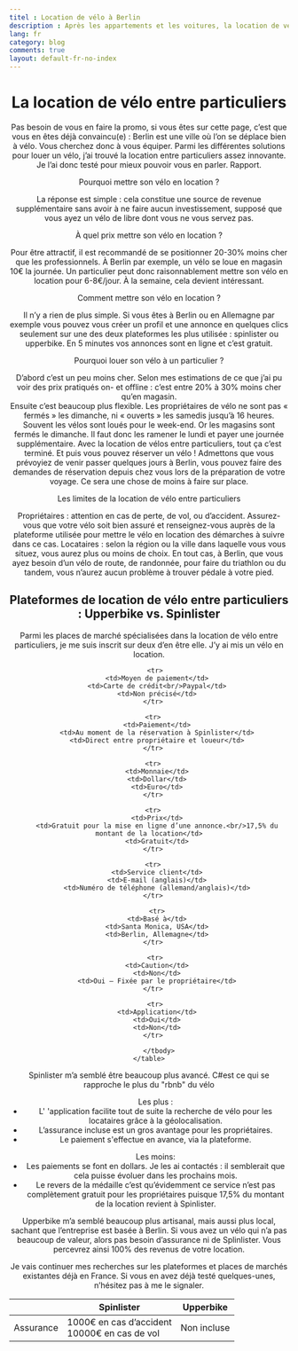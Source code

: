 ```yaml
---
titel : Location de vélo à Berlin   
description : Après les appartements et les voitures, la location de vélos entre particuliers arrive à Berlin comme ailleurs.  Arrivée encore discrète mais très prometteuse.
lang: fr
category: blog
comments: true
layout: default-fr-no-index
---
```


<div class="container blog" align="center">
<h1>La location de vélo entre particuliers</h1>

<p id="blog">Pas besoin de vous en faire la promo, si vous êtes sur cette page, c’est que vous en êtes déjà convaincu(e) : Berlin est une ville où l’on se déplace bien à vélo.
Vous cherchez donc à vous équiper. Parmi les différentes solutions pour louer un vélo, j’ai trouvé la location entre particuliers assez innovante. Je l’ai donc testé pour mieux pouvoir vous en parler. Rapport.</p>


<p id="blog">Pourquoi mettre son vélo en location ?</p>
<p id="blog">La réponse est simple : cela constitue une source de revenue supplémentaire sans avoir à ne faire aucun investissement, supposé que vous ayez un vélo de libre dont vous ne vous servez pas.</p>

<p id="blog">À quel prix mettre son vélo en location ?</p>
<p id="blog">Pour être attractif, il est recommandé de se positionner 20-30% moins cher que les professionnels.
À Berlin par exemple, un vélo se loue en magasin 10€ la journée. Un particulier peut donc raisonnablement mettre son vélo en location pour 6-8€/jour. À la semaine, cela devient intéressant.</p>

<p id="blog">Comment mettre son vélo en location ? </p>
<p id="blog">Il n’y a rien de plus simple. Si vous êtes à Berlin ou en Allemagne par exemple vous pouvez vous créer un profil et une annonce en quelques clics seulement sur une des deux plateformes les plus utilisée : spinlister ou upperbike. 
En 5 minutes vos annonces sont en ligne et c’est gratuit.</p>

<p id="blog">Pourquoi louer son vélo à un particulier ?</p>
<p id="blog">D’abord c’est un peu moins cher. Selon mes estimations de ce que j’ai pu voir des prix pratiqués on- et offline : c’est entre 20% à 30% moins cher qu’en magasin. <br/>
Ensuite c’est beaucoup plus flexible. Les propriétaires de vélo ne sont pas « fermés » les dimanche, ni « ouverts » les samedis jusqu’à 16 heures.
Souvent les vélos sont loués pour le week-end. Or les magasins sont fermés le dimanche. Il faut donc les ramener le lundi et payer une journée supplémentaire. Avec la location de vélos entre particuliers, tout ça c’est terminé.
Et puis vous pouvez réserver un vélo ! Admettons que vous prévoyiez de venir passer quelques jours à Berlin, vous pouvez faire des demandes de réservation depuis chez vous lors de la préparation de votre voyage. Ce sera une chose de moins à faire sur place.</p>
 
<p id="blog"> Les limites de la location de vélo entre particuliers</p>
<p id="blog">Propriétaires : attention en cas de perte, de vol, ou d’accident. Assurez-vous que votre vélo soit bien assuré et renseignez-vous auprès de la plateforme utilisée pour mettre le vélo en location des démarches à suivre dans ce cas. 
Locataires : selon la région ou la ville dans laquelle vous vous situez, vous aurez plus ou moins de choix. En tout cas, à Berlin, que vous ayez besoin d’un vélo de route, de randonnée, pour faire du triathlon ou du tandem, vous n’aurez aucun problème à trouver pédale à votre pied.</p>


<h2> Plateformes de location de vélo entre particuliers : Upperbike vs. Spinlister </h2>

Parmi les places de marché spécialisées dans la location de vélo entre particuliers, je me suis inscrit sur deux d’en être elle. J’y ai mis un vélo en location. 


<table class="table" align="center">
  <thead>
      <tr>
        <th></th>
        <th>Spinlister</th>
        <th>Upperbike</th>
        </tr>
      </thead>


<tbody>
      <tr>
        <td>Assurance</td>
        <td>1000€ en cas d’accident<br/>10000€ en cas de vol </td>
        <td>Non incluse</td>
      </tr>

       <tr>
        <td>Moyen de paiement</td>
        <td>Carte de crédit<br/>Paypal</td>
        <td>Non précisé</td>
      </tr>

      <tr>
        <td>Paiement</td>
        <td>Au moment de la réservation à Spinlister</td>
        <td>Direct entre propriétaire et loueur</td>
      </tr>

      <tr>
        <td>Monnaie</td>
        <td>Dollar</td>
        <td>Euro</td>
      </tr>

      <tr>
        <td>Prix</td>
        <td>Gratuit pour la mise en ligne d’une annonce.<br/>17,5% du montant de la location</td>
        <td>Gratuit</td>
      </tr>

      <tr>
        <td>Service client</td>
        <td>E-mail (anglais)</td>
        <td>Numéro de téléphone (allemand/anglais)</td>
      </tr>
       
        <tr>
        <td>Basé à</td>
        <td>Santa Monica, USA</td>
        <td>Berlin, Allemagne</td>
      </tr>

       <tr>
        <td>Caution</td>
        <td>Non</td>
        <td>Oui – Fixée par le propriétaire</td>
      </tr>

       <tr>
        <td>Application</td>
        <td>Oui</td>
        <td>Non</td>
      </tr>

         </tbody>
    </table>

 
      

   
<p id="blog">Spinlister m’a semblé être beaucoup plus avancé. C#est ce qui se rapproche le plus du "rbnb" du vélo</p> 
<ul>Les plus : 
<li id="plan">L' 'application facilite tout de suite la recherche de vélo pour les locataires grâce à la géolocalisation. </li>
<li id="plan">L’assurance incluse est un gros avantage pour les propriétaires. </li>
<li id="plan">Le paiement s'effectue en avance, via la plateforme.</li>
</ul>

<ul>Les moins:
<li id="plan">Les paiements se font en dollars. Je les ai contactés : il semblerait que cela puisse évoluer dans les prochains mois. </li>
<li id="plan">Le revers de la médaille c’est qu’évidemment ce service n’est pas complètement gratuit pour les propriétaires  puisque 17,5% du montant de la location revient à Spinlister.</li> 
</ul>

<p id="blog">Upperbike m’a semblé beaucoup plus artisanal, mais aussi plus local, sachant que l’entreprise est basée à Berlin. Si vous avez un vélo qui n’a pas beaucoup de valeur, alors pas besoin d’assurance ni de Splinlister. Vous percevrez ainsi 100% des revenus de votre location.</p>

<p id="blog">Je vais continuer mes recherches sur les plateformes et places de marchés existantes déjà en France. Si vous en avez déjà testé quelques-unes, n’hésitez pas à me le signaler.</p>

</div>


